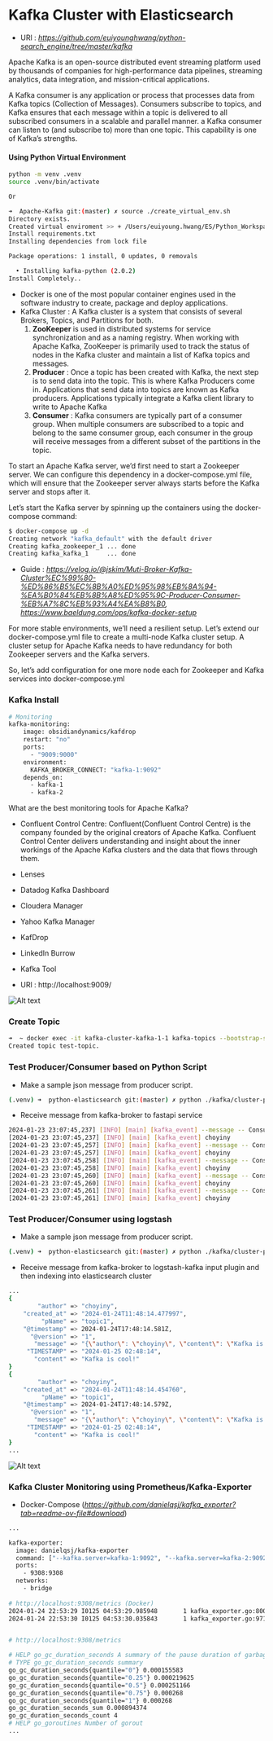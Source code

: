 
# Kafka Cluster with Elasticsearch
- URl : <i>https://github.com/euiyounghwang/python-search_engine/tree/master/kafka</i>


Apache Kafka is an open-source distributed event streaming platform used by thousands of companies for high-performance data pipelines, streaming analytics, data integration, and mission-critical applications. 

A Kafka consumer is any application or process that processes data from Kafka topics (Collection of Messages). Consumers subscribe to topics, and Kafka ensures that each message within a topic is delivered to all subscribed consumers in a scalable and parallel manner. a Kafka consumer can listen to (and subscribe to) more than one topic. This capability is one of Kafka’s strengths.


#### Using Python Virtual Environment
```bash
python -m venv .venv
source .venv/bin/activate

Or

➜  Apache-Kafka git:(master) ✗ source ./create_virtual_env.sh 
Directory exists.
Created virtual enviroment >> + /Users/euiyoung.hwang/ES/Python_Workspace/python-platform-engine/Apache-Kafka/.venv/bin/activate
Install requirements.txt
Installing dependencies from lock file

Package operations: 1 install, 0 updates, 0 removals

  • Installing kafka-python (2.0.2)
Install Completely..
```

- Docker is one of the most popular container engines used in the software industry to create, package and deploy applications.
- Kafka Cluster : A Kafka cluster is a system that consists of several Brokers, Topics, and Partitions for both.
  1) __ZooKeeper__ is used in distributed systems for service synchronization and as a naming registry.  When working with Apache Kafka, ZooKeeper is primarily used to track the status of nodes in the Kafka cluster and maintain a list of Kafka topics and messages.
  2) __Producer__ : Once a topic has been created with Kafka, the next step is to send data into the topic. This is where Kafka Producers come in. Applications that send data into topics are known as Kafka producers. Applications typically integrate a Kafka client library to write to Apache Kafka
  3) __Consumer__ : Kafka consumers are typically part of a consumer group. When multiple consumers are subscribed to a topic and belong to the same consumer group, each consumer in the group will receive messages from a different subset of the partitions in the topic.


To start an Apache Kafka server, we’d first need to start a Zookeeper server.
We can configure this dependency in a docker-compose.yml file, which will ensure that the Zookeeper server always starts before the Kafka server and stops after it.

Let’s start the Kafka server by spinning up the containers using the docker-compose command:
```bash
$ docker-compose up -d
Creating network "kafka_default" with the default driver
Creating kafka_zookeeper_1 ... done
Creating kafka_kafka_1     ... done
```

- Guide : <i>https://velog.io/@jskim/Muti-Broker-Kafka-Cluster%EC%99%80-%ED%86%B5%EC%8B%A0%ED%95%98%EB%8A%94-%EA%B0%84%EB%8B%A8%ED%95%9C-Producer-Consumer-%EB%A7%8C%EB%93%A4%EA%B8%B0, 
https://www.baeldung.com/ops/kafka-docker-setup</i>


For more stable environments, we’ll need a resilient setup. Let’s extend our docker-compose.yml file to create a multi-node Kafka cluster setup.
A cluster setup for Apache Kafka needs to have redundancy for both Zookeeper servers and the Kafka servers.

So, let’s add configuration for one more node each for Zookeeper and Kafka services into docker-compose.yml


### Kafka Install
```bash
# Monitoring
kafka-monitoring:
    image: obsidiandynamics/kafdrop
    restart: "no"
    ports:
      - "9009:9000"
    environment:
      KAFKA_BROKER_CONNECT: "kafka-1:9092"
    depends_on:
      - kafka-1
      - kafka-2
```
What are the best monitoring tools for Apache Kafka?
- Confluent Control Centre: Confluent(Confluent Control Centre) is the company founded by the original creators of Apache Kafka.
Confluent Control Center delivers understanding and insight about the inner workings of the Apache Kafka clusters and the data that flows through them.
- Lenses
- Datadog Kafka Dashboard
- Cloudera Manager
- Yahoo Kafka Manager
- KafDrop
- LinkedIn Burrow
- Kafka Tool

- URl : http://localhost:9009/

![Alt text](../screenshot/kafka-monitoring.png)


### Create Topic
```bash
➜  ~ docker exec -it kafka-cluster-kafka-1-1 kafka-topics --bootstrap-server=localhost:9092 --create --topic test-topic --partitions 3 --replication-factor 1
Created topic test-topic.
```


### Test Producer/Consumer based on Python Script
- Make a sample json message from producer script.
```bash
(.venv) ➜  python-elasticsearch git:(master) ✗ python ./kafka/cluster-producer.py
```
- Receive message from kafka-broker to fastapi service
```bash
2024-01-23 23:07:45,237] [INFO] [main] [kafka_event] --message -- ConsumerRecord(topic='test1-topic', partition=0, offset=126, timestamp=1706072865230, timestamp_type=0, key=None, value=b'{"author": "choyiny", "content": "Kafka is cool!", "created_at": "2024-01-23T23:07:45.230507"}', checksum=None, serialized_key_size=-1, serialized_value_size=94, headers=()), topic : test1-topic, message : {"author": "choyiny", "content": "Kafka is cool!", "created_at": "2024-01-23T23:07:45.230507"}
[2024-01-23 23:07:45,237] [INFO] [main] [kafka_event] choyiny
[2024-01-23 23:07:45,257] [INFO] [main] [kafka_event] --message -- ConsumerRecord(topic='test-topic', partition=0, offset=83, timestamp=1706072865236, timestamp_type=0, key=None, value=b'{"author": "choyiny", "content": "Kafka is cool!", "created_at": "2024-01-23T23:07:45.236650"}', checksum=None, serialized_key_size=-1, serialized_value_size=94, headers=()), topic : test-topic, message : {"author": "choyiny", "content": "Kafka is cool!", "created_at": "2024-01-23T23:07:45.236650"}
[2024-01-23 23:07:45,257] [INFO] [main] [kafka_event] choyiny
[2024-01-23 23:07:45,258] [INFO] [main] [kafka_event] --message -- ConsumerRecord(topic='test1-topic', partition=0, offset=127, timestamp=1706072865251, timestamp_type=0, key=None, value=b'{"author": "choyiny", "content": "Kafka is cool!", "created_at": "2024-01-23T23:07:45.251348"}', checksum=None, serialized_key_size=-1, serialized_value_size=94, headers=()), topic : test1-topic, message : {"author": "choyiny", "content": "Kafka is cool!", "created_at": "2024-01-23T23:07:45.251348"}
[2024-01-23 23:07:45,258] [INFO] [main] [kafka_event] choyiny
[2024-01-23 23:07:45,260] [INFO] [main] [kafka_event] --message -- ConsumerRecord(topic='test1-topic', partition=0, offset=128, timestamp=1706072865257, timestamp_type=0, key=None, value=b'{"author": "choyiny", "content": "Kafka is cool!", "created_at": "2024-01-23T23:07:45.257780"}', checksum=None, serialized_key_size=-1, serialized_value_size=94, headers=()), topic : test1-topic, message : {"author": "choyiny", "content": "Kafka is cool!", "created_at": "2024-01-23T23:07:45.257780"}
[2024-01-23 23:07:45,260] [INFO] [main] [kafka_event] choyiny
[2024-01-23 23:07:45,261] [INFO] [main] [kafka_event] --message -- ConsumerRecord(topic='test-topic', partition=2, offset=71, timestamp=1706072865255, timestamp_type=0, key=None, value=b'{"author": "choyiny", "content": "Kafka is cool!", "created_at": "2024-01-23T23:07:45.254931"}', checksum=None, serialized_key_size=-1, serialized_value_size=94, headers=()), topic : test-topic, message : {"author": "choyiny", "content": "Kafka is cool!", "created_at": "2024-01-23T23:07:45.254931"}
[2024-01-23 23:07:45,261] [INFO] [main] [kafka_event] choyiny
```

### Test Producer/Consumer using logstash
- Make a sample json message from producer script.
```bash
(.venv) ➜  python-elasticsearch git:(master) ✗ python ./kafka/cluster-producer.py
```

- Receive message from kafka-broker to logstash-kafka input plugin and then indexing into elasticsearch cluster
```bash
...
{
        "author" => "choyiny",
    "created_at" => "2024-01-24T11:48:14.477997",
         "pName" => "topic1",
    "@timestamp" => 2024-01-24T17:48:14.581Z,
      "@version" => "1",
       "message" => "{\"author\": \"choyiny\", \"content\": \"Kafka is cool!\", \"created_at\": \"2024-01-24T11:48:14.477997\"}",
     "TIMESTAMP" => "2024-01-25 02:48:14",
       "content" => "Kafka is cool!"
}
{
        "author" => "choyiny",
    "created_at" => "2024-01-24T11:48:14.454760",
         "pName" => "topic1",
    "@timestamp" => 2024-01-24T17:48:14.579Z,
      "@version" => "1",
       "message" => "{\"author\": \"choyiny\", \"content\": \"Kafka is cool!\", \"created_at\": \"2024-01-24T11:48:14.454760\"}",
     "TIMESTAMP" => "2024-01-25 02:48:14",
       "content" => "Kafka is cool!"
}
...
```
![Alt text](../screenshot/kafka-logstash-elasticsearch.png)


### Kafka Cluster Monitoring using Prometheus/Kafka-Exporter
- Docker-Compose (<i>https://github.com/danielqsj/kafka_exporter?tab=readme-ov-file#download</i>)
```bash
...

kafka-exporter:
  image: danielqsj/kafka-exporter 
  command: ["--kafka.server=kafka-1:9092", "--kafka.server=kafka-2:9092"]
  ports:
    - 9308:9308
  networks:
    - bridge    
    
# http://localhost:9308/metrics (Docker)
2024-01-24 22:53:29 I0125 04:53:29.985948       1 kafka_exporter.go:800] Starting kafka_exporter (version=1.7.0, branch=master, revision=b66d284be28b53fe37ca472029fefa4a521d9f6e)
2024-01-24 22:53:30 I0125 04:53:30.035843       1 kafka_exporter.go:971] Listening on HTTP :9308


# http://localhost:9308/metrics    

# HELP go_gc_duration_seconds A summary of the pause duration of garbage collection cycles.
# TYPE go_gc_duration_seconds summary
go_gc_duration_seconds{quantile="0"} 0.000155583
go_gc_duration_seconds{quantile="0.25"} 0.000219625
go_gc_duration_seconds{quantile="0.5"} 0.000251166
go_gc_duration_seconds{quantile="0.75"} 0.000268
go_gc_duration_seconds{quantile="1"} 0.000268
go_gc_duration_seconds_sum 0.000894374
go_gc_duration_seconds_count 4
# HELP go_goroutines Number of gorout
...
```